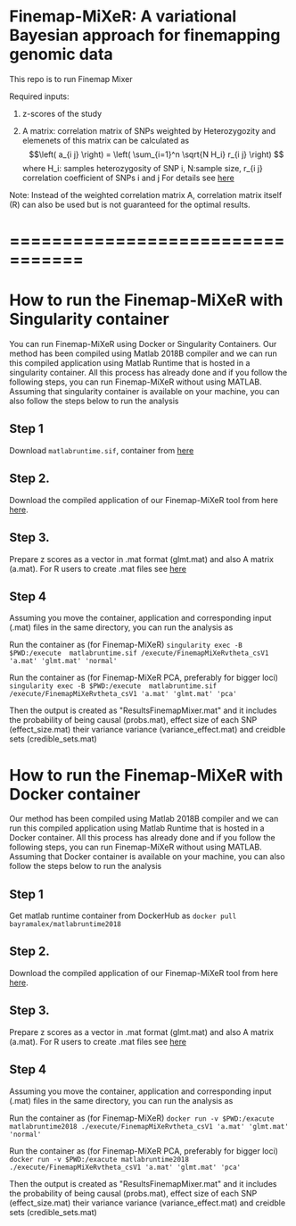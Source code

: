 # Finemap-MiXeR: A variational Bayesian approach for finemapping genomic data






This repo is to run Finemap Mixer 

Required inputs:

1) z-scores of the study 

2) A matrix: correlation matrix of SNPs weighted by Heterozygozity and elemenets of this matrix can be calculated as
  $$\left( a_{i j} \right) = \left( \sum_{i=1}^n \sqrt{N H_i} r_{i j} \right) $$
where  H_i: samples heterozygosity of SNP i, N:sample size, r_{i j} correlation coefficient of SNPs i and j     For details see [here](https://www.biorxiv.org/content/10.1101/2022.11.30.518509v2.full.pdf)

Note: Instead of the weighted correlation matrix A, correlation matrix itself (R) can also be used but is not guaranteed for the optimal results.

# =================================


# How to run the Finemap-MiXeR with Singularity container

 You can  run Finemap-MiXeR using Docker or Singularity Containers. Our method has been compiled using Matlab 2018B compiler  and  we can run this compiled application using Matlab Runtime that is hosted in a singularity container. All this process has already done and if you follow the following steps, you can run Finemap-MiXeR without using MATLAB. Assuming that singularity container is available on your machine, you can also follow the steps below to run the analysis

## Step 1
Download ``matlabruntime.sif``,  container from [here](https://drive.google.com/file/d/1tJ14nauquF_GZg10gOB1Mj2EIsXXYbLC/view?usp=drive_link)

## Step 2. 
Download the compiled application of our Finemap-MiXeR tool from here [here](https://drive.google.com/file/d/16LFuHWyU_L-re-uS_Udq8eGupG5lYJ6N/view?usp=sharing).

## Step 3. 
Prepare z scores as a vector in .mat format (glmt.mat) and also A matrix (a.mat). For R users to create .mat files see [here](https://www.rdocumentation.org/packages/R.matlab/versions/3.7.0/topics/writeMat)

## Step 4 

Assuming you move the container, application and corresponding input (.mat) files in the same directory, you can run the analysis as

Run the container as (for Finemap-MiXeR)  `singularity exec -B $PWD:/execute  matlabruntime.sif /execute/FinemapMiXeRvtheta_csV1 'a.mat' 'glmt.mat' 'normal' `

Run the container as (for Finemap-MiXeR PCA, preferably for bigger loci)  `singularity exec -B $PWD:/execute  matlabruntime.sif /execute/FinemapMiXeRvtheta_csV1 'a.mat' 'glmt.mat' 'pca' `

Then the output is created as "ResultsFinemapMixer.mat" and it includes the probability of being causal (probs.mat), effect size of each SNP (effect_size.mat) their variance variance (variance_effect.mat) and creidble sets (credible_sets.mat)

# How to run the Finemap-MiXeR with Docker container

 Our method has been compiled using Matlab 2018B compiler  and  we can run this compiled application using Matlab Runtime that is hosted in a Docker container. All this process has already done and if you follow the following steps, you can run Finemap-MiXeR without using MATLAB. Assuming that Docker container is available on your machine, you can also follow the steps below to run the analysis

## Step 1
Get matlab runtime container from DockerHub as  `docker pull bayramalex/matlabruntime2018`

## Step 2. 
Download the compiled application of our Finemap-MiXeR tool from here [here](https://drive.google.com/file/d/16LFuHWyU_L-re-uS_Udq8eGupG5lYJ6N/view?usp=sharing).

## Step 3. 
Prepare z scores as a vector in .mat format (glmt.mat) and also A matrix (a.mat). For R users to create .mat files see [here](https://www.rdocumentation.org/packages/R.matlab/versions/3.7.0/topics/writeMat)

## Step 4 

Assuming you move the container, application and corresponding input (.mat) files in the same directory, you can run the analysis as

Run the container as (for Finemap-MiXeR)  `docker run -v $PWD:/exacute matlabruntime2018 ./execute/FinemapMiXeRvtheta_csV1 'a.mat' 'glmt.mat' 'normal' `

Run the container as (for Finemap-MiXeR PCA, preferably for bigger loci)  `docker run -v $PWD:/exacute matlabruntime2018 ./execute/FinemapMiXeRvtheta_csV1 'a.mat' 'glmt.mat' 'pca' `

Then the output is created as "ResultsFinemapMixer.mat" and it includes the probability of being causal (probs.mat), effect size of each SNP (effect_size.mat) their variance variance (variance_effect.mat) and creidble sets (credible_sets.mat)
